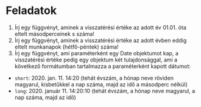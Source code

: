 # **Feladatok**

1. Írj egy függvényt, aminek a visszatérési értéke az adott év 01.01. óta eltelt másodperceinek s száma!
2. Írj egy függvényt, aminek a visszatérési értéke az adott évben eddig eltelt munkanapok (hétfő-péntek) száma!
3. Írj egy függvényt, ami paraméterként egy Date objektumot kap, a visszatérési értéke pedig egy objektum két tulajdonsággal, ami a következő formátumban tartalmazza a paraméterként kapott dátumot:
- `short`: 2020. jan. 11. 14:20 (tehát évszám, a hónap neve röviden magyarul, kisbetűkkel a nap száma, majd az idő a másodperc nélkül)
- `long`: 2020. január 11. 14:20:10 (tehát évszám, a hónap neve magyarul, a nap száma, majd az idő)